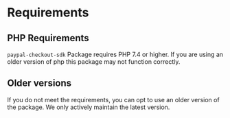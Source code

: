 # Requirements

## PHP Requirements

`paypal-checkout-sdk` Package requires PHP 7.4 or higher. If you are using an older version of php this package may not function correctly.

## Older versions

If you do not meet the requirements, you can opt to use an older version of the package. We only actively maintain the latest version.
